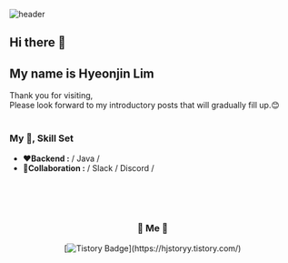 ![header](https://capsule-render.vercel.app/api?type=soft&color=B1B2FF&height=150&section=header&text=HyeonJin%20Lim&fontSize=70&animation=twinkling)





## Hi there 👋
## My name is Hyeonjin Lim

Thank you for visiting,</br>
Please look forward to my introductory posts that will gradually fill up.😊
</br>
</br>

### My 📝, Skill Set
- **❤️Backend  :** / Java / 
- **💙Collaboration :** / Slack / Discord /

</br>
</br>
</br>

<div align="center">
<h3> 🧸 Me 🧸 </h3>
 
[![Tistory Badge](https://img.shields.io/badge/-Tech%20Blog-00acee?style=flat&logo=Tistory&logoColor=white&link=[https://hjstoryy.tistory.com/](https://hjstoryy.tistory.com/))](https://hjstoryy.tistory.com/)

</div>


<!--
/ <img src="https://img.shields.io/badge/Python-3766AB?style=flat-square&logo=Python&logoColor=white"/></a> / 
  <img src="https://img.shields.io/badge/Java-007396?style=flat-square&logo=Java&logoColor=white"/></a> / 
  <img src="https://img.shields.io/badge/C++-00599C?style=flat-square&logo=C%2B%2B&logoColor=white"/></a> / 
  <img src="https://img.shields.io/badge/C-A8B9CC?style=flat-square&logo=C&logoColor=white"/></a>/ 


- **💛DevOps   :** / AWS / K8S / Docker /
- **💚Frontend :** / HTML5 / CSS3(SCSS) / JS(ES6) / React / Flutter /

**jini5/jini5** is a ✨ _special_ ✨ repository because its `README.md` (this file) appears on your GitHub profile.

Here are some ideas to get you started:

- 🔭 I’m currently working on ...
- 🌱 I’m currently learning ...
- 👯 I’m looking to collaborate on ...
- 🤔 I’m looking for help with ...
- 💬 Ask me about ...
- 📫 How to reach me: ...
- 😄 Pronouns: ...
- ⚡ Fun fact: ...
-->


